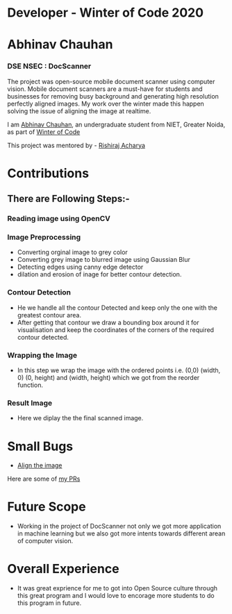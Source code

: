 # Developer - Winter of Code 2020
# Abhinav Chauhan
### DSE NSEC : DocScanner

 The project was open-source mobile document scanner using computer vision. Mobile document scanners are a must-have for students and businesses for removing busy background and generating high resolution perfectly aligned images. My work over the winter made this happen solving the issue of aligning the image at realtime.

 I am [Abhinav Chauhan](http://github.com/Abhinav-2901), an undergraduate student from NIET, Greater Noida, as part of [Winter of Code](https://winterofcode.com/)

 This project was mentored by - [Rishiraj Acharya](https://github.com/rishiraj)

# Contributions
  ## There are Following Steps:-
### Reading image using OpenCV

### Image Preprocessing
* Converting orginal image to grey color
* Converting grey image to blurred image using Gaussian Blur
* Detecting edges using canny edge detector
* dilation and erosion of inage for better contour detection.

### Contour Detection
* He we handle all the contour Detected and keep only the one with the greatest contour area.
* After getting that contour we draw a bounding box around it for visualisation and keep the coordinates of the corners of the required contour detected.

### Wrapping the Image
* In this step we wrap the image with the ordered points i.e. (0,0) (width, 0) (0, height) and (width, height) which we got from the reorder function.

### Result Image
* Here we diplay the the final scanned image.

# Small Bugs
- [Align the image](https://github.com/dscnsec/DocScanner/issues/2)

Here are some of [my PRs](https://github.com/dscnsec/DocScanner/pull/5)

# Future Scope
* Working in the project of DocScanner not only we got more application in machine learning but we also got more intents towards different arean of computer vision.

# Overall Experience
* It was great exprience for me to got into Open Source culture through this great program and I would love to encorage more students to do this program in future.
